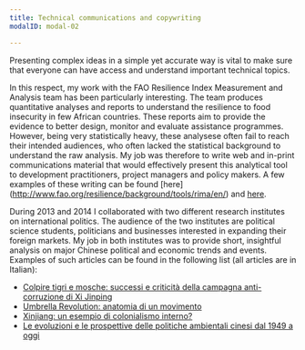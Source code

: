 ```yaml
---
title: Technical communications and copywriting
modalID: modal-02

---
```


Presenting complex ideas in a simple yet accurate way is vital to make sure that everyone can have access and understand important technical topics. 


In this respect, my work with the FAO Resilience Index Measurement and Analysis team has been particularly interesting. The team produces quantitative analyses and reports to understand the resilience to food insecurity in few African countries. These reports aim to provide the evidence to better design, monitor and evaluate assistance programmes. However, being very statistically heavy, these analysese often fail to reach their intended audiences, who often lacked the statistical background to understand the raw analysis.
My job was therefore to write web and in-print communications material that would effectively present this analytical tool to development practitioners, project managers and policy makers. A few examples of these writing can be found [here] (http://www.fao.org/resilience/background/tools/rima/en/) and [here](http://www.fao.org/resilience/resources/resources-detail/en/c/405048/).

During 2013 and 2014 I collaborated with two different research institutes on international politics. The audience of the two institutes are political science students, politicians and businesses interested in expanding their foreign markets. My job in both institutes was to provide short, insightful analysis on major Chinese political and economic trends and events.
Examples of such articles can be found in the following list (all articles are in Italian):
* [Colpire tigri e mosche: successi e criticità della campagna anti-corruzione di Xi Jinping](http://www.ispionline.it/it/pubblicazione/colpire-tigri-e-mosche-successi-e-criticita-della-campagna-anti-corruzione-di-xi-jinping-11558)
* [Umbrella Revolution: anatomia di un movimento](http://www.ispionline.it/it/pubblicazione/l-umbrella-revolution-anatomia-di-un-movimento-11318)
* [Xinjiang: un esempio di colonialismo interno?](http://www.geopolitica-online.com/26118/xinjiang-un-esempio-di-colonialismo-interno)
* [Le evoluzioni e le prospettive delle politiche ambientali cinesi dal 1949 a oggi](http://www.geopolitica-online.com/24320/le-evoluzioni-e-le-prospettive-delle-politiche-ambientali-cinesi-dal-1949-a-oggi)